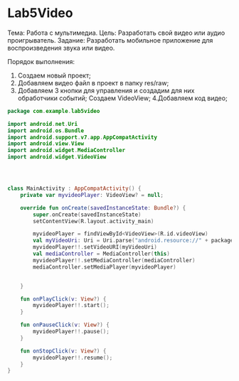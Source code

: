 # Lab5Video
Тема: Работа с мультимедиа.
Цель: Разработать свой видео или аудио проигрыватель.
Задание: Разработать мобильное приложение для воспроизведения звука или видео.

Порядок выполнения:
1. Создаем новый проект;
2. Добавляем видео файл в проект в папку res/raw;
3. Добавляем 3 кнопки для управления и создадим для них обработчики событий; Создаем VideoView;
4.Добавляем код видео;
```kotlin
package com.example.lab5video

import android.net.Uri
import android.os.Bundle
import android.support.v7.app.AppCompatActivity
import android.view.View
import android.widget.MediaController
import android.widget.VideoView




class MainActivity : AppCompatActivity() {
    private var myvideoPlayer: VideoView? = null;

    override fun onCreate(savedInstanceState: Bundle?) {
        super.onCreate(savedInstanceState)
        setContentView(R.layout.activity_main)

        myvideoPlayer = findViewById<VideoView>(R.id.videoView)
        val myVideoUri: Uri = Uri.parse("android.resource://" + packageName + "/" + R.raw.pippop)
        myvideoPlayer!!.setVideoURI(myVideoUri)
        val mediaController = MediaController(this)
        myvideoPlayer!!.setMediaController(mediaController)
        mediaController.setMediaPlayer(myvideoPlayer)


    }

    fun onPlayClick(v: View?) {
        myvideoPlayer!!.start();
    }

    fun onPauseClick(v: View?) {
        myvideoPlayer!!.pause();
    }

    fun onStopClick(v: View?) {
        myvideoPlayer!!.resume();
    }
}
```

